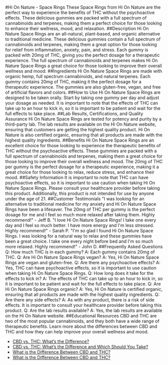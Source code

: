 #Hi On Nature - Space Rings 
These Space Rings from Hi On Nature are the perfect way to experience the benefits of THC without the psychoactive effects. These delicious gummies are packed with a full spectrum of cannabinoids and terpenes, making them a perfect choice for those looking to enhance their wellness, mood, and relaxation.
##Description
Hi On Nature Space Rings are an all-natural, plant-based, and organic alternative to traditional medicine. These delicious gummies contain a full spectrum of cannabinoids and terpenes, making them a great option for those looking for relief from inflammation, anxiety, pain, and stress. Each gummy is packed with 20mg of THC, giving you the perfect dosage for a therapeutic experience. The full spectrum of cannabinoids and terpenes makes Hi On Nature Space Rings a great choice for those looking to improve their overall wellness and mood. 
##Ingredients
Hi On Nature Space Rings are made with organic hemp, full spectrum cannabinoids, and natural terpenes. Each gummy contains 20mg of THC, making it the perfect dosage for a therapeutic experience. The gummies are also gluten-free, vegan, and free of artificial flavors and colors.
##How to Use
Hi On Nature Space Rings are designed to be taken orally. Start by taking one gummy per day and adjust your dosage as needed. It is important to note that the effects of THC can take up to an hour to kick in, so it is important to be patient and wait for the full effects to take place.
##Lab Results, Certifications, and Quality Assurance
Hi On Nature Space Rings are tested for potency and purity by a third-party lab. The lab results are available on the Hi On Nature website, ensuring that customers are getting the highest quality product. Hi On Nature is also certified organic, ensuring that all products are made with the highest quality ingredients.
##Benefits
Hi On Nature Space Rings are an excellent choice for those looking to experience the therapeutic benefits of THC without the psychoactive effects. These gummies are packed with a full spectrum of cannabinoids and terpenes, making them a great choice for those looking to improve their overall wellness and mood. The 20mg of THC per gummy is the perfect dosage for a therapeutic experience, making it a great choice for those looking to relax, reduce stress, and enhance their mood.
##Safety Information
It is important to note that THC can have psychoactive effects, so it is important to use caution when taking Hi On Nature Space Rings. Please consult your healthcare provider before taking this product. Additionally, this product is not intended for use by anyone under the age of 21.
##Customer Testimonials
"I was looking for an alternative to traditional medicine for my anxiety and Hi On Nature Space Rings have been a lifesaver. The 20mg of THC per gummy is the perfect dosage for me and I feel so much more relaxed after taking them. Highly recommend!" - Jeff B.
"I love Hi On Nature Space Rings! I take one every day and I feel so much better. I have more energy and I'm less stressed. Highly recommend!" - Sarah P.
"I'm so glad I found Hi On Nature Space Rings. I was looking for a natural way to relax and these gummies have been a great choice. I take one every night before bed and I'm so much more relaxed. Highly recommend!" - John D.
##Frequently Asked Questions
Q: How much THC is in each gummy?
A: Each gummy contains 20mg of THC. 
Q: Are Hi On Nature Space Rings vegan?
A: Yes, Hi On Nature Space Rings are vegan and gluten-free.
Q: Are there any psychoactive effects?
A: Yes, THC can have psychoactive effects, so it is important to use caution when taking Hi On Nature Space Rings.
Q: How long does it take for the effects to kick in?
A: The effects of THC can take up to an hour to kick in, so it is important to be patient and wait for the full effects to take place.
Q: Are Hi On Nature Space Rings organic?
A: Yes, Hi On Nature is certified organic, ensuring that all products are made with the highest quality ingredients.
Q: Are there any side effects?
A: As with any product, there is a risk of side effects. It is important to consult your healthcare provider before taking this product.
Q: Are the lab results available?
A: Yes, the lab results are available on the Hi On Nature website.
##Educational Resources
CBD and THC are two of the most popular cannabinoids, and they both have a wide range of therapeutic benefits. Learn more about the differences between CBD and THC and how they can help improve your overall wellness and mood. 
- [CBD vs. THC: What’s the Difference?](https://www.healthline.com/health/cbd-vs-thc)
- [CBD vs. THC: What’s the Difference and Which Should You Take?](https://www.health.com/condition/pain/cbd-vs-thc-difference)
- [What is the Difference Between CBD and THC?](https://www.medicalnewstoday.com/articles/319475)
- [What is the Difference Between CBD and THC?](https://www.projectcbd.org/science/cannabis-basics/what-difference-between-cbd-and-thc)
